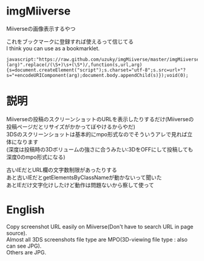 imgMiiverse
===========

Miiverseの画像表示するやつ

これをブックマークに登録すれば使えるって信じてる  
I think you can use as a bookmarklet.

    javascript:"https://raw.github.com/uzuky/imgMiiverse/master/imgMiiverse.js (arg)".replace(/(\S+)\s+(\S*)/,function(s,url,arg){s=document.createElement("script");s.charset="utf-8";s.src=url+"?s="+encodeURIComponent(arg);document.body.appendChild(s)});void(0);

説明
===========
Miiverseの投稿のスクリーンショットのURLを表示したりするだけ(Miiverseの投稿ページだとリサイズがかかってぼやけるからやだ)  
3DSのスクリーンショットは基本的にmpo形式なのでそういうアレで見れば立体になります  
(深度は投稿時の3Dボリュームの強さに合うみたい:3DをOFFにして投稿しても深度0のmpo形式になる)

古いIEだとURL欄の文字数制限があったりする  
あと古いIEだとgetElementsByClassNameが動かないって聞いた  
あとIEだけ文字化けしたけど動作は問題ないから察して使って  


English
===========
Copy screenshot URL easily on Miiverse(Don't have to search URL in page source).  
Almost all 3DS screenshots file type are MPO(3D-viewing file type : also can see JPG).  
Others are JPG.
